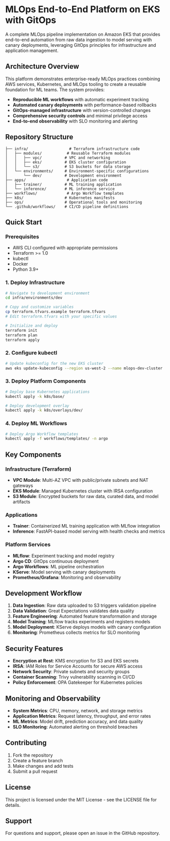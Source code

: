 # MLOps End-to-End Platform on EKS with GitOps

A complete MLOps pipeline implementation on Amazon EKS that provides end-to-end automation from raw data ingestion to model serving with canary deployments, leveraging GitOps principles for infrastructure and application management.

## Architecture Overview

This platform demonstrates enterprise-ready MLOps practices combining AWS services, Kubernetes, and MLOps tooling to create a reusable foundation for ML teams. The system provides:

- **Reproducible ML workflows** with automatic experiment tracking
- **Automated canary deployments** with performance-based rollbacks  
- **GitOps-managed infrastructure** with version-controlled changes
- **Comprehensive security controls** and minimal privilege access
- **End-to-end observability** with SLO monitoring and alerting

## Repository Structure

```
├── infra/                  # Terraform infrastructure code
│   ├── modules/           # Reusable Terraform modules
│   │   ├── vpc/          # VPC and networking
│   │   ├── eks/          # EKS cluster configuration
│   │   └── s3/           # S3 buckets for data storage
│   └── environments/     # Environment-specific configurations
│       └── dev/          # Development environment
├── apps/                  # Application code
│   ├── trainer/          # ML training application
│   └── inference/        # ML inference service
├── workflows/             # Argo Workflow templates
├── k8s/                  # Kubernetes manifests
├── ops/                  # Operational tools and monitoring
└── .github/workflows/    # CI/CD pipeline definitions
```

## Quick Start

### Prerequisites

- AWS CLI configured with appropriate permissions
- Terraform >= 1.0
- kubectl
- Docker
- Python 3.9+

### 1. Deploy Infrastructure

```bash
# Navigate to development environment
cd infra/environments/dev

# Copy and customize variables
cp terraform.tfvars.example terraform.tfvars
# Edit terraform.tfvars with your specific values

# Initialize and deploy
terraform init
terraform plan
terraform apply
```

### 2. Configure kubectl

```bash
# Update kubeconfig for the new EKS cluster
aws eks update-kubeconfig --region us-west-2 --name mlops-dev-cluster
```

### 3. Deploy Platform Components

```bash
# Deploy base Kubernetes applications
kubectl apply -k k8s/base/

# Deploy development overlay
kubectl apply -k k8s/overlays/dev/
```

### 4. Deploy ML Workflows

```bash
# Deploy Argo Workflow templates
kubectl apply -f workflows/templates/ -n argo
```

## Key Components

### Infrastructure (Terraform)

- **VPC Module**: Multi-AZ VPC with public/private subnets and NAT gateways
- **EKS Module**: Managed Kubernetes cluster with IRSA configuration
- **S3 Module**: Encrypted buckets for raw data, curated data, and model artifacts

### Applications

- **Trainer**: Containerized ML training application with MLflow integration
- **Inference**: FastAPI-based model serving with health checks and metrics

### Platform Services

- **MLflow**: Experiment tracking and model registry
- **Argo CD**: GitOps continuous deployment
- **Argo Workflows**: ML pipeline orchestration
- **KServe**: Model serving with canary deployments
- **Prometheus/Grafana**: Monitoring and observability

## Development Workflow

1. **Data Ingestion**: Raw data uploaded to S3 triggers validation pipeline
2. **Data Validation**: Great Expectations validates data quality
3. **Feature Engineering**: Automated feature transformation and storage
4. **Model Training**: MLflow tracks experiments and registers models
5. **Model Deployment**: KServe deploys models with canary configuration
6. **Monitoring**: Prometheus collects metrics for SLO monitoring

## Security Features

- **Encryption at Rest**: KMS encryption for S3 and EKS secrets
- **IRSA**: IAM Roles for Service Accounts for secure AWS access
- **Network Security**: Private subnets and security groups
- **Container Scanning**: Trivy vulnerability scanning in CI/CD
- **Policy Enforcement**: OPA Gatekeeper for Kubernetes policies

## Monitoring and Observability

- **System Metrics**: CPU, memory, network, and storage metrics
- **Application Metrics**: Request latency, throughput, and error rates
- **ML Metrics**: Model drift, prediction accuracy, and data quality
- **SLO Monitoring**: Automated alerting on threshold breaches

## Contributing

1. Fork the repository
2. Create a feature branch
3. Make changes and add tests
4. Submit a pull request

## License

This project is licensed under the MIT License - see the LICENSE file for details.

## Support

For questions and support, please open an issue in the GitHub repository.